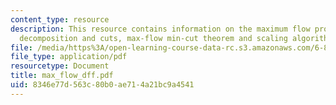 ```yaml
---
content_type: resource
description: This resource contains information on the maximum flow problem, flow
  decomposition and cuts, max-flow min-cut theorem and scaling algorithm.
file: /media/https%3A/open-learning-course-data-rc.s3.amazonaws.com/6-854j-advanced-algorithms-fall-2005/8346e77d563c80b0ae714a21bc9a4541_max_flow_dff.pdf
file_type: application/pdf
resourcetype: Document
title: max_flow_dff.pdf
uid: 8346e77d-563c-80b0-ae71-4a21bc9a4541
---
```

